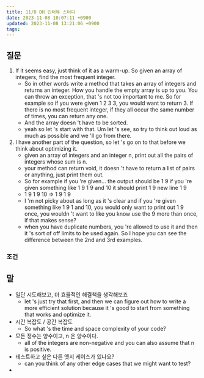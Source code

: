 ```yaml
---
title: 11/8 DH 인터뷰 스터디
date: 2023-11-08 10:07:11 +0900
updated: 2023-11-08 13:21:06 +0900
tags: 
---
```


## 질문

1. If it seems easy, just think of it as a warm-up. So given an array of integers, find the most frequent integer.
	- So in other words write a method that takes an array of integers and returns an integer. How you handle the empty array is up to you. You can throw an exception, that 's not too important to me. So for example so if you were given 1 2 3 3, you would want to return 3. If there is no most frequent integer, if they all occur the same number of times, you can return any one.
	- And the array doesn 't have to be sorted.
	- yeah so let 's start with that. Um let 's see, so try to think out loud as much as possible and we 'll go from there.
2. I have another part of the question, so let 's go on to that before we think about optimizing it. 
	- given an array of integers and an integer n, print out all the pairs of integers whose sum is n.
	- your method can return void, it doesn 't have to return a list of pairs or anything, just print them out.
	- So for example if you 're given... the output should be 1 9 if you 're given something like 1 9 1 9 and 10 it should print 1 9 new line 1 9
	- 1 9 1 9 10 => 1 9 1 9
	- I 'm not picky about as long as it 's clear and if you 're given something like 1 9 1 and 10, you would only want to print out 1 9 once, you wouldn 't want to like you know use the 9 more than once, if that makes sense?
	- when you have duplicate numbers, you 're allowed to use it and then it 's sort of off limits to be used again. So I hope you can see the difference between the 2nd and 3rd examples.

### 조건

## 말

- 일단 시도해보고, 더 효율적인 해결책을 생각해보죠 
	- let 's just try that first, and then we can figure out how to write a more efficient solution because it 's good to start from something that works and optimize it.
- 시간 복잡도 / 공간 복잡도 
	- So what 's the time and space complexity of your code?
- 모든 정수는 양수이고, n 은 양수이다.
	- all of the integers are non-negative and you can also assume that n is positive.
- 테스트하고 싶은 다른 엣지 케이스가 있나요?
	- can you think of any other edge cases that we might want to test?
- 